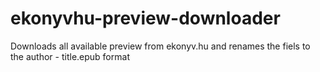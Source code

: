 # ekonyvhu-preview-downloader
Downloads all available preview from ekonyv.hu and renames the fiels to the author - title.epub format
